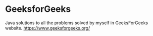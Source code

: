 # GeeksforGeeks
Java solutions to all the problems solved by myself in GeeksForGeeks website.
https://www.geeksforgeeks.org/
